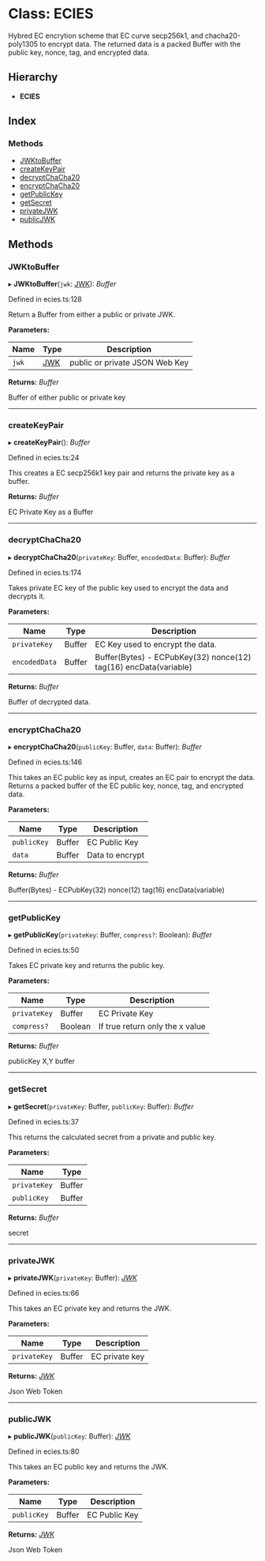 

# Class: ECIES

Hybred EC encrytion scheme that EC curve secp256k1, and chacha20-poly1305 to encrypt data.
The returned data is a packed Buffer with the public key, nonce, tag, and encrypted data.

## Hierarchy

* **ECIES**

## Index

### Methods

* [JWKtoBuffer](#jwktobuffer)
* [createKeyPair](#createkeypair)
* [decryptChaCha20](#decryptchacha20)
* [encryptChaCha20](#encryptchacha20)
* [getPublicKey](#getpublickey)
* [getSecret](#getsecret)
* [privateJWK](#privatejwk)
* [publicJWK](#publicjwk)

## Methods

###  JWKtoBuffer

▸ **JWKtoBuffer**(`jwk`: [JWK](../interfaces/_ecies_.jwk.md)): *Buffer*

Defined in ecies.ts:128

Return a Buffer from either a public or private JWK.

**Parameters:**

Name | Type | Description |
------ | ------ | ------ |
`jwk` | [JWK](../interfaces/_ecies_.jwk.md) | public or private JSON Web Key |

**Returns:** *Buffer*

Buffer of either public or private key

___

###  createKeyPair

▸ **createKeyPair**(): *Buffer*

Defined in ecies.ts:24

This creates a EC secp256k1 key pair and returns the private key as a buffer.

**Returns:** *Buffer*

EC Private Key as a Buffer

___

###  decryptChaCha20

▸ **decryptChaCha20**(`privateKey`: Buffer, `encodedData`: Buffer): *Buffer*

Defined in ecies.ts:174

Takes private EC key of the public key used to encrypt the data and decrypts it.

**Parameters:**

Name | Type | Description |
------ | ------ | ------ |
`privateKey` | Buffer | EC Key used to encrypt the data. |
`encodedData` | Buffer | Buffer(Bytes) - ECPubKey(32) nonce(12) tag(16) encData(variable) |

**Returns:** *Buffer*

Buffer of decrypted data.

___

###  encryptChaCha20

▸ **encryptChaCha20**(`publicKey`: Buffer, `data`: Buffer): *Buffer*

Defined in ecies.ts:146

This takes an EC public key as input, creates an EC pair to encrypt the data.
Returns a packed buffer of the EC public key, nonce, tag, and encrypted data.

**Parameters:**

Name | Type | Description |
------ | ------ | ------ |
`publicKey` | Buffer | EC Public Key |
`data` | Buffer | Data to encrypt |

**Returns:** *Buffer*

Buffer(Bytes) - ECPubKey(32) nonce(12) tag(16) encData(variable)

___

###  getPublicKey

▸ **getPublicKey**(`privateKey`: Buffer, `compress?`: Boolean): *Buffer*

Defined in ecies.ts:50

Takes EC private key and returns the public key.

**Parameters:**

Name | Type | Description |
------ | ------ | ------ |
`privateKey` | Buffer | EC Private Key |
`compress?` | Boolean | If true return only the x value |

**Returns:** *Buffer*

publicKey X,Y buffer

___

###  getSecret

▸ **getSecret**(`privateKey`: Buffer, `publicKey`: Buffer): *Buffer*

Defined in ecies.ts:37

This returns the calculated secret from a private and public key.

**Parameters:**

Name | Type |
------ | ------ |
`privateKey` | Buffer |
`publicKey` | Buffer |

**Returns:** *Buffer*

secret

___

###  privateJWK

▸ **privateJWK**(`privateKey`: Buffer): *[JWK](../interfaces/_ecies_.jwk.md)*

Defined in ecies.ts:66

This takes an EC private key and returns the JWK.

**Parameters:**

Name | Type | Description |
------ | ------ | ------ |
`privateKey` | Buffer | EC private key |

**Returns:** *[JWK](../interfaces/_ecies_.jwk.md)*

Json Web Token

___

###  publicJWK

▸ **publicJWK**(`publicKey`: Buffer): *[JWK](../interfaces/_ecies_.jwk.md)*

Defined in ecies.ts:80

This takes an EC public key and returns the JWK.

**Parameters:**

Name | Type | Description |
------ | ------ | ------ |
`publicKey` | Buffer | EC Public Key |

**Returns:** *[JWK](../interfaces/_ecies_.jwk.md)*

Json Web Token
